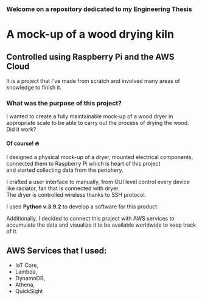 ### Welcome on a repository dedicated to my Engineering Thesis
# A mock-up of a wood drying kiln 
## Controlled using Raspberry Pi and the AWS Cloud

It is a project that I've made from scratch and involved many areas of knowledge to finish it.

### What was the purpose of this project?
I wanted to create a fully maintainable mock-up of a wood dryer in appropriate scale to be able to carry out the process of drying the wood.  
Did it work?  
#### Of course! 🔥  

I designed a physical mock-up of a dryer, mounted electrical components, connected them to Raspberry Pi which is heart of this project  
and started collecting data from the periphery.  

I crafted a user interface to manually, from GUI level control every device like radiator, fan that is connected with dryer.  
The dryer is controlled wireless thanks to SSH protocol.  

I used **Python v.3.9.2** to develop a software for this product

Additionally, I decided to connect this project with AWS services to accumulate the data and visualize it to be available worldwide to keep track of it.  
## AWS Services that I used:
* IoT Core,
* Lambda,
* DynamoDB,
* Athena,
* QuickSight

